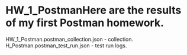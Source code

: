 # HW_1_PostmanHere are the results of my first Postman homework.
HW_1_Postman.postman_collection.json - collection.
H_Postman.postman_test_run.json - test run logs.
